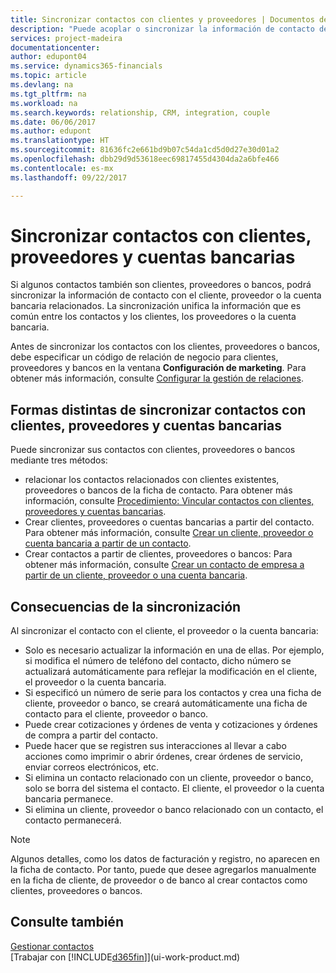 ```yaml
---
title: Sincronizar contactos con clientes y proveedores | Documentos de Microsoft
description: "Puede acoplar o sincronizar la información de contacto de los contactos que también son clientes, proveedores o cuentas bancarias, de modo que actualice únicamente la información en un solo lugar."
services: project-madeira
documentationcenter: 
author: edupont04
ms.service: dynamics365-financials
ms.topic: article
ms.devlang: na
ms.tgt_pltfrm: na
ms.workload: na
ms.search.keywords: relationship, CRM, integration, couple
ms.date: 06/06/2017
ms.author: edupont
ms.translationtype: HT
ms.sourcegitcommit: 81636fc2e661bd9b07c54da1cd5d0d27e30d01a2
ms.openlocfilehash: dbb29d9d53618eec69817455d4304da2a6bfe466
ms.contentlocale: es-mx
ms.lasthandoff: 09/22/2017

---
```

# <a name="synchronizing-contacts-with-customers-vendors-and-bank-accounts"></a>Sincronizar contactos con clientes, proveedores y cuentas bancarias
Si algunos contactos también son clientes, proveedores o bancos, podrá sincronizar la información de contacto con el cliente, proveedor o la cuenta bancaria relacionados. La sincronización unifica la información que es común entre los contactos y los clientes, los proveedores o la cuenta bancaria.  

Antes de sincronizar los contactos con los clientes, proveedores o bancos, debe especificar un código de relación de negocio para clientes, proveedores y bancos en la ventana **Configuración de marketing**. Para obtener más información, consulte [Configurar la gestión de relaciones](marketing-setup-marketing.md).

## <a name="different-ways-to-synchronize-contacts-with-customers-vendors-and-bank-accounts"></a>Formas distintas de sincronizar contactos con clientes, proveedores y cuentas bancarias
Puede sincronizar sus contactos con clientes, proveedores o bancos mediante tres métodos:

* relacionar los contactos relacionados con clientes existentes, proveedores o bancos de la ficha de contacto. Para obtener más información, consulte [Procedimiento: Vincular contactos con clientes, proveedores y cuentas bancarias](marketing-how-link-contact.md).
* Crear clientes, proveedores o cuentas bancarias a partir del contacto. Para obtener más información, consulte [Crear un cliente, proveedor o cuenta bancaria a partir de un contacto](marketing-how-create-contacts-new-customers-vendors-bank-accounts.md).
* Crear contactos a partir de clientes, proveedores o bancos: Para obtener más información, consulte [Crear un contacto de empresa a partir de un cliente, proveedor o una cuenta bancaria](marketing-how-create-contact-companies.md).

## <a name="consequences-of-synchronization"></a>Consecuencias de la sincronización
Al sincronizar el contacto con el cliente, el proveedor o la cuenta bancaria:

* Solo es necesario actualizar la información en una de ellas. Por ejemplo, si modifica el número de teléfono del contacto, dicho número se actualizará automáticamente para reflejar la modificación en el cliente, el proveedor o la cuenta bancaria.
* Si especificó un número de serie para los contactos y crea una ficha de cliente, proveedor o banco, se creará automáticamente una ficha de contacto para el cliente, proveedor o banco.
* Puede crear cotizaciones y órdenes de venta y cotizaciones y órdenes de compra a partir del contacto.
* Puede hacer que se registren sus interacciones al llevar a cabo acciones como imprimir o abrir órdenes, crear órdenes de servicio, enviar correos electrónicos, etc.
* Si elimina un contacto relacionado con un cliente, proveedor o banco, solo se borra del sistema el contacto. El cliente, el proveedor o la cuenta bancaria permanece.
* Si elimina un cliente, proveedor o banco relacionado con un contacto, el contacto permanecerá.

> [!NOTE]  
>   Algunos detalles, como los datos de facturación y registro, no aparecen en la ficha de contacto. Por tanto, puede que desee agregarlos manualmente en la ficha de cliente, de proveedor o de banco al crear contactos como clientes, proveedores o bancos.

## <a name="see-also"></a>Consulte también
[Gestionar contactos](marketing-contacts.md)  
[Trabajar con [!INCLUDE[d365fin](includes/d365fin_md.md)]](ui-work-product.md)

